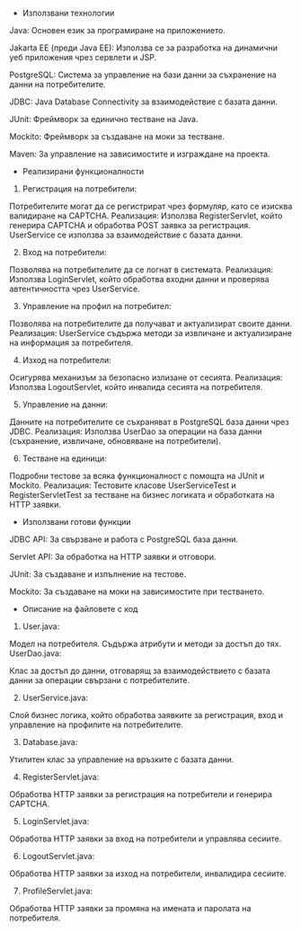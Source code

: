 * Използвани технологии

Java: Основен език за програмиране на приложението.

Jakarta EE (преди Java EE): Използва се за разработка на динамични уеб приложения чрез сервлети и JSP.

PostgreSQL: Система за управление на бази данни за съхранение на данни на потребителите.

JDBC: Java Database Connectivity за взаимодействие с базата данни.

JUnit: Фреймворк за единично тестване на Java.

Mockito: Фреймворк за създаване на моки за тестване.

Maven: За управление на зависимостите и изграждане на проекта.

* Реализирани функционалности

1. Регистрация на потребители:

Потребителите могат да се регистрират чрез формуляр, като се изисква валидиране на CAPTCHA.
Реализация: Използва RegisterServlet, който генерира CAPTCHA и обработва POST заявка за регистрация. UserService се използва за взаимодействие с базата данни.

2. Вход на потребители:

Позволява на потребителите да се логнат в системата.
Реализация: Използва LoginServlet, който обработва входни данни и проверява автентичността чрез UserService.

3. Управление на профил на потребител:

Позволява на потребителите да получават и актуализират своите данни.
Реализация: UserService съдържа методи за извличане и актуализиране на информация за потребителя.

4. Изход на потребители:

Осигурява механизъм за безопасно излизане от сесията.
Реализация: Използва LogoutServlet, който инвалида сесията на потребителя.

5. Управление на данни:

Данните на потребителите се съхраняват в PostgreSQL база данни чрез JDBC.
Реализация: Използва UserDao за операции на база данни (съхранение, извличане, обновяване на потребители).

6. Тестване на единици:

Подробни тестове за всяка функционалност с помощта на JUnit и Mockito.
Реализация: Тестовите класове UserServiceTest и RegisterServletTest за тестване на бизнес логиката и обработката на HTTP заявки.

* Използвани готови функции

JDBC API: За свързване и работа с PostgreSQL база данни.

Servlet API: За обработка на HTTP заявки и отговори.

JUnit: За създаване и изпълнение на тестове.

Mockito: За създаване на моки на зависимостите при тестването.

* Описание на файловете с код

1. User.java:

Модел на потребителя. Съдържа атрибути и методи за достъп до тях.
UserDao.java:

Клас за достъп до данни, отговарящ за взаимодействието с базата данни за операции свързани с потребителите.

2. UserService.java:

Слой бизнес логика, който обработва заявките за регистрация, вход и управление на профилите на потребителите.

3. Database.java:

Утилитен клас за управление на връзките с базата данни.

4. RegisterServlet.java:

Обработва HTTP заявки за регистрация на потребители и генерира CAPTCHA.

5. LoginServlet.java:

Обработва HTTP заявки за вход на потребители и управлява сесиите.

6. LogoutServlet.java:

Обработва HTTP заявки за изход на потребители, инвалидира сесиите.

7. ProfileServlet.java:

Обработва HTTP заявки за промяна на имената и паролата на потребителя.
